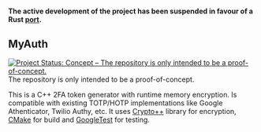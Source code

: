 #### The active development of the project has been suspended in favour of a Rust [port](https://github.com/pratyush3757/twofa-rs).
## MyAuth
[![Project Status: Concept – The repository is only intended to be a proof-of-concept.](https://www.repostatus.org/badges/latest/concept.svg)](https://www.repostatus.org/#concept)  
The repository is only intended to be a proof-of-concept.

This is a C++ 2FA token generator with runtime memory encryption. Is compatible with existing TOTP/HOTP implementations like Google Athenticator, Twilio Authy, etc.
It uses [Crypto++](https://www.cryptopp.com/) library for encryption, [CMake](https://cmake.org) for build and [GoogleTest](https://github.com/google/googletest) for testing.